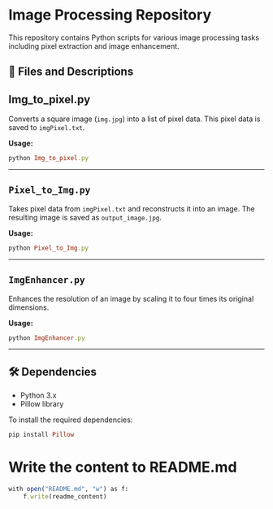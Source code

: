 # Image Processing Repository

This repository contains Python scripts for various image processing tasks including pixel extraction and image enhancement.

## 📄 Files and Descriptions


## Img_to_pixel.py

Converts a square image (`img.jpg`) into a list of pixel data. This pixel data is saved to `imgPixel.txt`.

**Usage:** 
```ruby
python Img_to_pixel.py
```

---

## `Pixel_to_Img.py`

Takes pixel data from `imgPixel.txt` and reconstructs it into an image. The resulting image is saved as `output_image.jpg`.

**Usage:** 
```ruby
python Pixel_to_Img.py
```

---

## `ImgEnhancer.py`

Enhances the resolution of an image by scaling it to four times its original dimensions.

**Usage:** 
```ruby
python ImgEnhancer.py
```

---

## 🛠 Dependencies

* Python 3.x
* Pillow library

To install the required dependencies:
```ruby
pip install Pillow
```

# Write the content to README.md
```ruby
with open("README.md", "w") as f:
    f.write(readme_content)
```
